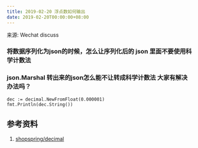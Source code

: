 ```yaml
---
title: 2019-02-20 浮点数如何输出
date: 2019-02-20T00:00:00+08:00
---
```


来源: Wechat discuss


### 将数据序列化为json的时候，怎么让序列化后的 json 里面不要使用科学计数法
### json.Marshal 转出来的json怎么能不让转成科学计数法 大家有解决办法吗？

```golang
dec := decimal.NewFromFloat(0.000001)
fmt.Println(dec.String())
```

## 参考资料

1. [shopspring/decimal](https://github.com/shopspring/decimal)
